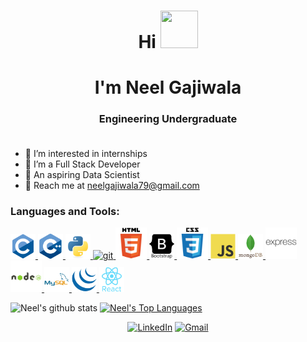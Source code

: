 

<!--
**NeelGaji/NeelGaji** is a ✨ _special_ ✨ repository because its `README.md` (this file) appears on your GitHub profile.
-->


<h1 align ="center">Hi <img src="https://raw.githubusercontent.com/nixin72/nixin72/master/wave.gif"  margin-bottom="-20px" height="60"
         width="60"></img> </h1>
<h1 align="center">I'm Neel Gajiwala</h1>
<h3 align="center">Engineering Undergraduate<br /><br /></h3>

- 👀 I’m interested in internships
- 🚀 I’m a Full Stack Developer
- 🌴 An aspiring Data Scientist
- 📨 Reach me at neelgajiwala79@gmail.com

<h3 align="left">Languages and Tools:</h3>
<p align="left"> 
 <a href="https://www.cprogramming.com/" target="_blank"> 
 <img src="https://raw.githubusercontent.com/devicons/devicon/master/icons/c/c-original.svg" alt="c" width="40" height="40"/> </a> 
 <a href="https://www.w3schools.com/cpp/" target="_blank"> <img src="https://raw.githubusercontent.com/devicons/devicon/master/icons/cplusplus/cplusplus-original.svg" alt="cplusplus" width="40" height="40"/> </a>
 <a href="https://www.python.org" target="_blank"> <img src="https://raw.githubusercontent.com/devicons/devicon/master/icons/python/python-original.svg" alt="python" width="40" height="40"/> </a>
 <a href="https://git-scm.com/" target="_blank"> <img src="https://www.vectorlogo.zone/logos/git-scm/git-scm-icon.svg" alt="git" width="40" height="40"/> </a> 
 <a href="https://www.w3.org/html/" target="_blank"> <img src="https://raw.githubusercontent.com/devicons/devicon/master/icons/html5/html5-original-wordmark.svg" alt="html5" width="50" height="50"/> </a> 
 <a href="https://getbootstrap.com" target="_blank"> <img src="https://raw.githubusercontent.com/devicons/devicon/master/icons/bootstrap/bootstrap-plain-wordmark.svg" alt="bootstrap" width="40" height="40"/> </a>
 <a href="https://www.w3.org/Style/CSS/" target="_blank"> <img src="https://raw.githubusercontent.com/devicons/devicon/master/icons/css3/css3-original-wordmark.svg" alt="css3" width="50" height="50"/> </a> 
 <a href="https://developer.mozilla.org/en-US/docs/Web/JavaScript" target="_blank"> <img src="https://raw.githubusercontent.com/devicons/devicon/master/icons/javascript/javascript-original.svg" alt="javascript" width="40" height="40"/> </a>
 <a href="https://www.mongodb.com/" target="_blank"> <img src="https://raw.githubusercontent.com/devicons/devicon/master/icons/mongodb/mongodb-original-wordmark.svg" alt="mongodb" width="40" height="40"/> </a>
  <a href="https://expressjs.com" target="_blank"> <img src="https://raw.githubusercontent.com/devicons/devicon/master/icons/express/express-original-wordmark.svg" alt="express" width="50" height="50"/> </a>
 <a href="https://nodejs.org" target="_blank"> <img src="https://raw.githubusercontent.com/devicons/devicon/master/icons/nodejs/nodejs-original-wordmark.svg" alt="nodejs" width="50" height="50"/> </a>
 <a href="https://www.mysql.com/" target="_blank"> <img src="https://raw.githubusercontent.com/devicons/devicon/master/icons/mysql/mysql-original-wordmark.svg" alt="mysql" width="40" height="40"/> </a>
 <a href="https://jquery.com/" target="_blank"> <img src="https://github.com/devicons/devicon/blob/master/icons/jquery/jquery-plain.svg" alt="jQuery" width="40" height="40"/> </a>
 <a href="https://reactjs.org/" target="_blank"> <img src="https://raw.githubusercontent.com/devicons/devicon/master/icons/react/react-original-wordmark.svg" alt="react" width="40" height="40"/> </a>
</p>


![Neel's github stats](https://github-readme-stats.vercel.app/api?username=NeelGaji&show_icons=true&hide_border=true&theme=github_dark)
  <a href="https://github.com/anuraghazra/github-readme-stats"><img alt="Neel's Top Languages" src="https://github-readme-stats.vercel.app/api/top-langs/?username=NeelGaji&layout=compact&theme=github_dark&hide_border=true" /></a>
<br/>
<p align="center">
<a href="https://www.linkedin.com/in/neel-gajiwala/"><img alt="LinkedIn" title="LinkedIn" src="https://img.shields.io/badge/-LinkedIn-0077B5?style=for-the-badge&logo=linkedin&logoColor=white"/></a>
<a href="mailto:neelgajiwala79@gmail.com@gmail.com"><img alt="Gmail" title="Mail" src="https://img.shields.io/badge/-Gmail-F0F6FC?style=for-the-badge&logo=gmail&logoColor=#EA4335"/></a>
<!--  <a href="https://www.instagram.com/__.neelll.___/"><img alt="Gmail" title="Mail" src="https://img.shields.io/badge/-insta-F0F6FC?style=for-the-badge&logo=instagram&logoColor=#EA4335"/></a> -->
 </p>
<br/>

